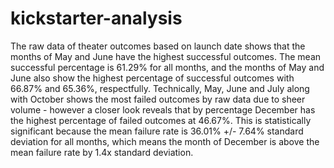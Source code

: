 # kickstarter-analysis
The raw data of theater outcomes based on launch date shows that the months of May and June have the highest successful outcomes.
The mean successful percentage is 61.29% for all months, and the months of May and June also show the highest percentage of successful outcomes with 66.87% and 65.36%, respectfully.
Technically, May, June and July along with October shows the most failed outcomes by raw data due to sheer volume - however a closer look reveals that by percentage December has the highest percentage of failed outcomes at 46.67%.  This is statistically significant because the mean failure rate is 36.01% +/- 7.64% standard deviation for all months, which means the month of December is above the mean failure rate by 1.4x standard deviation.  
